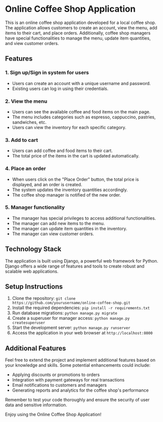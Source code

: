 # Online Coffee Shop Application

This is an online coffee shop application developed for a local coffee shop. The application allows customers to create an account, view the menu, add items to their cart, and place orders. Additionally, coffee shop managers have special functionalities to manage the menu, update item quantities, and view customer orders.

## Features

### 1. Sign up/Sign in system for users

- Users can create an account with a unique username and password.
- Existing users can log in using their credentials.

### 2. View the menu

- Users can see the available coffee and food items on the main page.
- The menu includes categories such as espresso, cappuccino, pastries, sandwiches, etc.
- Users can view the inventory for each specific category.

### 3. Add to cart

- Users can add coffee and food items to their cart.
- The total price of the items in the cart is updated automatically.

### 4. Place an order

- When users click on the "Place Order" button, the total price is displayed, and an order is created.
- The system updates the inventory quantities accordingly.
- The coffee shop manager is notified of the new order.

### 5. Manager functionality

- The manager has special privileges to access additional functionalities.
- The manager can add new items to the menu.
- The manager can update item quantities in the inventory.
- The manager can view customer orders.

## Technology Stack

The application is built using Django, a powerful web framework for Python. Django offers a wide range of features and tools to create robust and scalable web applications.

## Setup Instructions

1. Clone the repository: `git clone https://github.com/yourusername/online-coffee-shop.git`
2. Install the required dependencies: `pip install -r requirements.txt`
3. Run database migrations: `python manage.py migrate`
4. Create a superuser for manager access: `python manage.py createsuperuser`
5. Start the development server: `python manage.py runserver`
6. Access the application in your web browser at `http://localhost:8000`

## Additional Features

Feel free to extend the project and implement additional features based on your knowledge and skills. Some potential enhancements could include:

- Applying discounts or promotions to orders
- Integration with payment gateways for real transactions
- Email notifications to customers and managers
- Generating reports and analytics for the coffee shop's performance

Remember to test your code thoroughly and ensure the security of user data and sensitive information.

Enjoy using the Online Coffee Shop Application!
